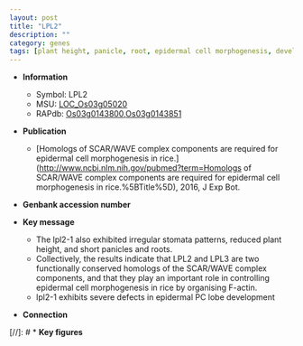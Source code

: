 ```yaml
---
layout: post
title: "LPL2"
description: ""
category: genes
tags: [plant height, panicle, root, epidermal cell morphogenesis, development]
---
```


* **Information**  
    + Symbol: LPL2  
    + MSU: [LOC_Os03g05020](http://rice.uga.edu/cgi-bin/ORF_infopage.cgi?orf=LOC_Os03g05020)  
    + RAPdb: [Os03g0143800](https://rapdb.dna.affrc.go.jp/locus/?name=Os03g0143800),[Os03g0143851](https://rapdb.dna.affrc.go.jp/locus/?name=Os03g0143851)  

* **Publication**  
    + [Homologs of SCAR/WAVE complex components are required for epidermal cell morphogenesis in rice.](http://www.ncbi.nlm.nih.gov/pubmed?term=Homologs of SCAR/WAVE complex components are required for epidermal cell morphogenesis in rice.%5BTitle%5D), 2016, J Exp Bot.

* **Genbank accession number**  

* **Key message**  
    + The lpl2-1 also exhibited irregular stomata patterns, reduced plant height, and short panicles and roots.
    + Collectively, the results indicate that LPL2 and LPL3 are two functionally conserved homologs of the SCAR/WAVE complex components, and that they play an important role in controlling epidermal cell morphogenesis in rice by organising F-actin.
    + lpl2-1 exhibits severe defects in epidermal PC lobe development

* **Connection**  

[//]: # * **Key figures**  



